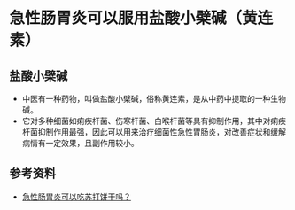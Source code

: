 # 急性肠胃炎可以服用盐酸小檗碱（黄连素）

## 盐酸小檗碱
* 中医有一种药物，叫做盐酸小檗碱，俗称黄连素，是从中药中提取的一种生物碱。
* 它对多种细菌如痢疾杆菌、伤寒杆菌、白喉杆菌等具有抑制作用，其中对痢疾杆菌抑制作用最强，因此可以用来治疗细菌性急性胃肠炎，对改善症状和缓解病情有一定效果，且副作用较小。

## 参考资料
* [急性肠胃炎可以吃苏打饼干吗？](https://www.zhihu.com/question/361439774/answer/942653297)
